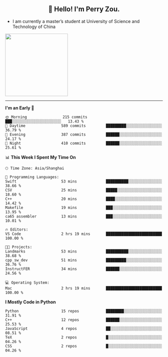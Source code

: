 <h2 align="center">👋 Hello! I'm Perry Zou.</h2>

- I am currently a master’s student at University of Science and Technology of China

<img height=200 align="center" src="https://github-readme-stats.vercel.app/api?username=zonepg" />

-------

<!--START_SECTION:waka-->
**I'm an Early 🐤** 

```text
🌞 Morning                215 commits         ███░░░░░░░░░░░░░░░░░░░░░░   13.43 % 
🌆 Daytime                589 commits         █████████░░░░░░░░░░░░░░░░   36.79 % 
🌃 Evening                387 commits         ██████░░░░░░░░░░░░░░░░░░░   24.17 % 
🌙 Night                  410 commits         ██████░░░░░░░░░░░░░░░░░░░   25.61 % 
```


📊 **This Week I Spent My Time On** 

```text
🕑︎ Time Zone: Asia/Shanghai

💬 Programming Languages: 
Swift                    53 mins             ██████████░░░░░░░░░░░░░░░   38.66 % 
CSV                      25 mins             █████░░░░░░░░░░░░░░░░░░░░   18.60 % 
C++                      20 mins             ████░░░░░░░░░░░░░░░░░░░░░   14.42 % 
Makefile                 19 mins             ███░░░░░░░░░░░░░░░░░░░░░░   13.95 % 
ca65 assembler           13 mins             ███░░░░░░░░░░░░░░░░░░░░░░   10.01 % 

🔥 Editors: 
VS Code                  2 hrs 19 mins       █████████████████████████   100.00 % 

🐱‍💻 Projects: 
Landmarks                53 mins             ██████████░░░░░░░░░░░░░░░   38.68 % 
cpp_sw_dev               51 mins             █████████░░░░░░░░░░░░░░░░   36.76 % 
InstructFER              34 mins             ██████░░░░░░░░░░░░░░░░░░░   24.56 % 

💻 Operating System: 
Mac                      2 hrs 19 mins       █████████████████████████   100.00 % 
```

**I Mostly Code in Python** 

```text
Python                   15 repos            ████████░░░░░░░░░░░░░░░░░   31.91 % 
C++                      12 repos            ██████░░░░░░░░░░░░░░░░░░░   25.53 % 
JavaScript               4 repos             ██░░░░░░░░░░░░░░░░░░░░░░░   08.51 % 
TeX                      2 repos             █░░░░░░░░░░░░░░░░░░░░░░░░   04.26 % 
CSS                      2 repos             █░░░░░░░░░░░░░░░░░░░░░░░░   04.26 % 
```




<!--END_SECTION:waka-->
